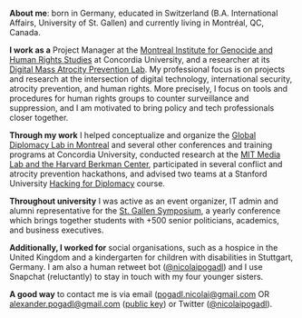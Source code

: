 **About me**: born in Germany, educated in Switzerland (B.A. International Affairs, University of St. Gallen) and currently living in Montréal, QC, Canada.

**I work as a** Project Manager at the [Montreal Institute for Genocide and Human Rights Studies](http://www.concordia.ca/research/migs/about/staff/nicolai-pogadl.html) at Concordia University, and a researcher at its [Digital Mass Atrocity Prevention Lab](http://www.concordia.ca/research/migs/projects/dmap.html). My professional focus is on projects and research at the intersection of digital technology, international security, atrocity prevention, and human rights. More precisely, I  focus on tools and procedures for human rights groups to counter surveillance and suppression, and I am motivated to bring policy and tech professionals closer together.  

**Through my work** I helped conceptualize and organize the [Global Diplomacy Lab in Montreal](http://global-diplomacy-lab.org/labs/5th-lab/) and several other conferences and training programs at Concordia University, conducted research at the [MIT Media Lab and the Harvard Berkman Center](http://yourswissnexboston.org/post/127641578566/st-gallen-graduate-presents-research-at-mit), participated in several conflict and atrocity prevention hackathons, and advised two teams at a Stanford University [Hacking for Diplomacy](http://web.stanford.edu/class/msande298/) course.  

**Throughout university** I was active as an event organizer, IT admin and alumni representative for the [St. Gallen Symposium](www.symposium.org), a yearly conference which brings together students with +500 senior politicians, academics, and business executives. 

**Additionally, I worked for** social organisations, such as a hospice in the United Kingdom and a kindergarten for children with disabilities in Stuttgart, Germany. I am also a human retweet bot ([@nicolaipogadl](https://twitter.com/nicolaipogadl)) and I use Snapchat (reluctantly) to stay in touch with my four younger sisters.

**A good way** to contact me is via email (pogadl.nicolai@gmail.com OR alexander.pogadl@gmail.com ([public key](https://keys.mailvelope.com/pks/lookup?op=get&search=0x2FFC186EFCB26507)) or Twitter ([@nicolaipogadl](https://twitter.com/nicolaipogadl)).   
